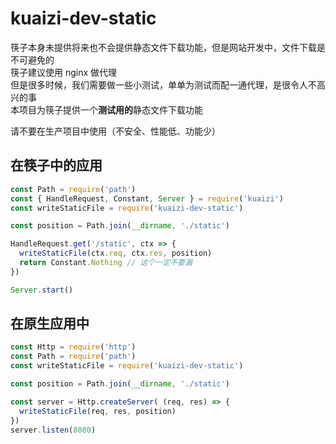 # kuaizi-dev-static
筷子本身未提供将来也不会提供静态文件下载功能，但是网站开发中，文件下载是不可避免的  
筷子建议使用 nginx 做代理  
但是很多时候，我们需要做一些小测试，单单为测试而配一通代理，是很令人不高兴的事  
本项目为筷子提供一个**测试用的**静态文件下载功能

请不要在生产项目中使用（不安全、性能低、功能少）

## 在筷子中的应用
```javascript
const Path = require('path')
const { HandleRequest, Constant, Server } = require('kuaizi')
const writeStaticFile = require('kuaizi-dev-static')

const position = Path.join(__dirname, './static')

HandleRequest.get('/static', ctx => {
  writeStaticFile(ctx.req, ctx.res, position)
  return Constant.Nothing // 这个一定不要漏
})

Server.start()
```

## 在原生应用中
```javascript
const Http = require('http')
const Path = require('path')
const writeStaticFile = require('kuaizi-dev-static')

const position = Path.join(__dirname, './static')

const server = Http.createServer( (req, res) => {
  writeStaticFile(req, res, position)
})
server.listen(8080)
```